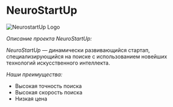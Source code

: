 # **NeuroStartUp**

![NeurostartUp Logo](https://camo.githubusercontent.com/c6727c717cad1e4820481abb87524f90782445c5/68747470733a2f2f692e696d6775722e636f6d2f495a4f525769492e706e67)

*Описание проекта NeuroStartUp:*

*NeuroStartUp* — динамически развивающийся стартап, специализирующийся на поиске с использованием новейших технологий искусственного интеллекта.


*Наши преимущества:*

* Высокая точность поиска
* Высокая скорость поиска
* Низкая цена